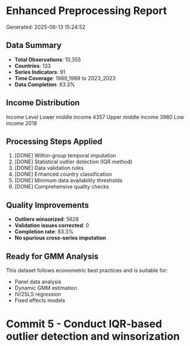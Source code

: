 
# Enhanced Preprocessing Report
Generated: 2025-06-13 15:24:52

## Data Summary
- **Total Observations**: 10,355
- **Countries**: 133
- **Series Indicators**: 91
- **Time Coverage**: 1989_1989 to 2023_2023
- **Data Completion**: 83.3%

## Income Distribution
Income Level
Lower middle income    4357
Upper middle income    3980
Low income             2018

## Processing Steps Applied
1. [DONE] Within-group temporal imputation
2. [DONE] Statistical outlier detection (IQR method)
3. [DONE] Data validation rules
4. [DONE] Enhanced country classification
5. [DONE] Minimum data availability thresholds
6. [DONE] Comprehensive quality checks

## Quality Improvements
- **Outliers winsorized**: 5628
- **Validation issues corrected**: 0
- **Completion rate**: 83.3%
- **No spurious cross-series imputation**

## Ready for GMM Analysis
This dataset follows econometric best practices and is suitable for:
- Panel data analysis
- Dynamic GMM estimation
- IV/2SLS regression
- Fixed effects models
# Commit 5 - Conduct IQR-based outlier detection and winsorization
